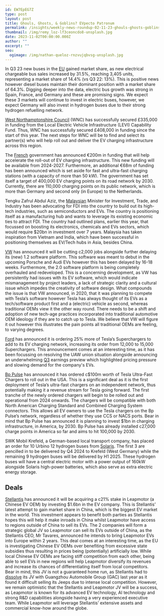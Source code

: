 ```yaml
---
id: EW7EpEG7Z
type: post
layout: post
title: Ghouls, Ghosts, & Goblins? EVpecto Patronum
permalink: /insights/weekly-news-roundup-02-11-23-ghouls-ghosts-goblins/
thumbnail: /img/remy_loz-lf3ceoncdo8-unsplash.jpg
date: 2023-11-02T00:00:00.000Z
author: ""
excerpt: ""
seo:
  ogimage: /img/nathan-queloz-rnzvujqbvsg-unsplash.jpg
---
```

In Q3 23 new buses in the [EU](https://www.acea.auto/cv-registrations/new-commercial-vehicle-registrations-vans-14-3-trucks-23-buses-18-5-first-three-quarters-2023/?utm_source=mailpoet&utm_medium=email&utm_campaign=auto-industry-leaders-letter-to-von-der-leyen-on-roo-or-co2-regulation-for-hdvs-or-new-commercial-vehicle-registrations-q1-q3-2023-or-passenger-car-registrations-92percent-september-51476) gained market share, as new electrical chargeable bus sales increased by 31.5%, reaching 3,405 units, representing a market share of 14.4% (vs Q3 22: 13%). This is positive news however diesel buses maintain their dominant position with a market share of 64.3%. Digging deeper into the data, electric bus growth was strong in Spain, France, and Germany and these are promising signs. We expect these 3 markets will continue to invest in electric buses, however, we expect Germany will also invest in hydrogen buses due to their strong hydrogen refuelling network. 

[West Northamptonshire Council](https://www.northamptonchron.co.uk/news/funding-secured-for-expanding-ev-charge-point-infrastructure-across-west-northamptonshire-4392122) (WNC) has successfully secured £335,000 in funding from the Local Electric Vehicle Infrastructure (LEVI) Capability Fund. Thus, WNC has successfully secured £408,000 in funding since the start of this year. The next steps for WNC will be to find and select its partner(s) who will help roll out and deliver the EV charging infrastructure across this region.

The [French](https://www.euractiv.com/section/road-transport/news/france-reinvests-in-ev-charging-network-rollout-to-better-meet-eu-targets/) government has announced €200m in funding that will help accelerate the roll-out of EV charging infrastructure. This new funding will be available from 2024-2027. Furthermore, an additional €68m of funding has been announced which is set aside for fast and ultra-fast charging stations (with a capacity of more than 50 kW). The government has set itself a target of 400,000 EV charging points on its road network by 2030. Currently, there are 110,000 charging points on its public network, which is more than Germany and second only (in Europe) to the Netherlands.

Tengku Zafrul Abdul Aziz, the [Malaysian](https://www.ft.com/content/901e3189-038a-4a6a-8284-070d5c1288b9) Minister for Investment, Trade, and Industry has been advocating for FDI into the country to build out its high-tech industries, such as semiconductors and EVs. The country is positioning itself as a manufacturing hub and wants to leverage its existing economic ties to attract FDI. The country had outlined plans, earlier this year, that focussed on boosting its electronics, chemicals and EVs sectors, which would require $20bn in investment over 7 years. Malaysia has taken inspiration from Vietnam and India, which have been successful in positioning themselves as EV/Tech hubs in Asia, besides China.

[VW](https://electrek.co/2023/10/27/vw-delays-porsche-macan-ev-platform-cuts-jobs-amid-software-struggles/) has announced it will be cutting c2,000 jobs alongside further delaying its (new) 1.2 software platform. This software was meant to debut in the upcoming Porsche and Audi EVs however this has been delayed by 16-18 weeks. Furthermore, the 2.0 software platform is being completely overhauled and redeveloped. This is a concerning development, as VW has persistently had issues with its EV software, which would indicate mismanagement by project leaders, a lack of strategic clarity and a cultural issue which impedes the creativity of software design. What compounds the issue is that VW announced, in 2020, that it was planning to compete with Tesla’s software however Tesla has always thought of its EVs as a tech/software product first and a (electric) vehicle as second, whereas traditional OEMs view it the other way round. There needs to be a shift and adoption of new tech-age practices incorporated into traditional automotive OEM ideology if they are to catch up to Tesla. We believe that VW will figure it out however this illustrates the pain points all traditional OEMs are feeling, to varying degrees. 

[Ford](https://www.reuters.com/technology/ford-add-more-tesla-ev-chargers-its-network-2023-10-30/) has announced it is ordering 25% more of Tesla’s Superchargers to add to its EV charging network, increasing its order from 12,000 to 15,000 Superchargers. This announcement comes at an interesting time, as it has been focussing on resolving the UAW union situation alongside announcing an underwhelming [Q3](https://electrek.co/2023/10/26/fords-ev-losses-continue-piling-up-q3-pricing-pressure/) earnings preview which highlighted pricing pressure and slowing demand for the company's EVs.

[Bp Pulse](https://www.bp.com/en/global/corporate/news-and-insights/press-releases/bp-boosts-ev-charging-network-with-100-million-dollar-order-of-tesla-ultra-fast-chargers.html) has announced it has ordered c$100m worth of Tesla Ultra-Fast Chargers to roll out in the USA. This is a significant deal as it is the first deployment of Tesla’s ultra-fast chargers on an independent network, thus potentially making it a revenue stream for Tesla going forward. The first tranche of the newly ordered chargers will begin to be rolled out and operational from 2024 onwards. The chargers will be compatible with both North American Charging Standard and Combined Charging System connectors. This allows all EV owners to use the Tesla chargers on the Bp Pulse’s network, regardless of whether they use CCS or NACS ports. Bear in mind that Bp Pulse has announced it is planning to invest $1bn in charging infrastructure, in America, by 2030. Bp Pulse has already installed c27,000 charge points in America so far and aims to hit 100,000 by 2030.

SWK Mobil Krefeld, a German-based local transport company, has placed an order for 10 Urbino 12 hydrogen buses from [Solaris](https://bus-news.com/germany-krefeld-invests-in-solaris-hydrogen-buses/?dtt=&email_address=manjot.heer@zeti.co.uk&utm_source=newsletter&utm_medium=email&utm_campaign=BN-week44-2023&utm_term=e-Mobility). The first 3 are pencilled in to be delivered by Q4 2024 to Krefeld (West Germany) while the remaining 9 hydrogen buses will be delivered by H1 2025. These hydrogen buses will have a central electric motor with a power output of 160kW alongside Solaris high-power batteries, which also serve as extra electric energy storage.

## **Deals**

[Stellantis](https://www.reuters.com/business/autos-transportation/chinas-zhejiang-leapmotor-will-issue-shares-worth-11-bln-stellantis-2023-10-25/?utm_source=fot.beehiiv.com&utm_medium=newsletter&utm_campaign=trucks-fot-cruise-faction-mobilityjobs) has announced it will be acquiring a c21% stake in Leapmotor (a Chinese EV OEM) by investing $1.6bn in the EV company. This is Stellantis’ latest attempt to gain market share in China, which is the biggest EV market in the world. This investment appears to benefit both parties as Stellantis hopes this will help it make inroads in China whilst Leapmotor have access to regions outside of China to sell its EVs. The 2 companies will form a strategic global JV so Leapmotor can sell its EVs outside of China, as the Stellantis CEO, Mr Tavares, announced he intends to bring Leapmotor EVs into Europe within 2 years. This deal comes at an interesting time, as the EU is investigating Chinese EV OEMs over benefiting from excessive state subsidies thus resulting in prices being (potentially) artificially low. While local Chinese EV OEMs are facing stiff competition from each other, being able to sell EVs in new regions will help Leapmotor diversify its revenues and increase its chances of differentiating itself from local competitors. Bear in mind, this JV is not a guaranteed home run, as Stellantis had to [dissolve](https://www.ft.com/content/7300b7c0-1fe7-45f4-990c-fcd482bfb763) its JV with Guangzhou Automobile Group (GAC) last year as it found it difficult selling its Jeeps due to intense local competition. However, we remain optimistic that the Stellantis and Leapmotor JV will be a success, as Leapmotor is known for its advanced EV technology, AI technology and strong R&D capabilities alongside having a very experienced executive team. While Leapmotor will leverage Stellantis’ extensive assets and commercial know-how around the globe.